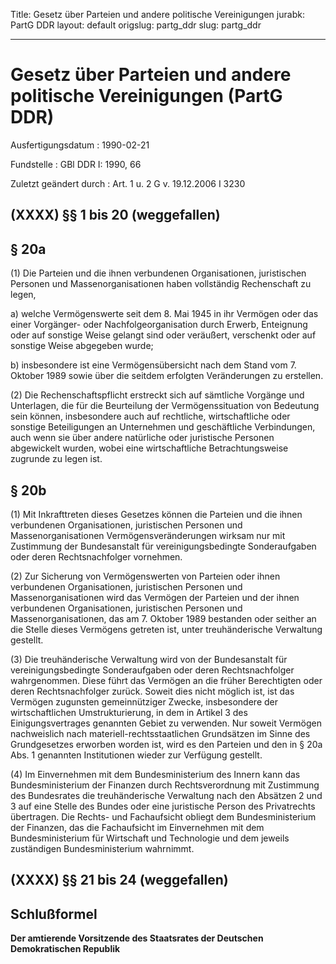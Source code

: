 Title: Gesetz über Parteien und andere politische Vereinigungen
jurabk: PartG DDR
layout: default
origslug: partg_ddr
slug: partg_ddr

---

# Gesetz über Parteien und andere politische Vereinigungen (PartG DDR)

Ausfertigungsdatum
:   1990-02-21

Fundstelle
:   GBl DDR I: 1990, 66

Zuletzt geändert durch
:   Art. 1 u. 2 G v. 19.12.2006 I 3230


## (XXXX) §§ 1 bis 20 (weggefallen)



## § 20a

(1) Die Parteien und die ihnen verbundenen Organisationen,
juristischen Personen und Massenorganisationen haben vollständig
Rechenschaft zu legen,

a)  welche Vermögenswerte seit dem 8. Mai 1945 in ihr Vermögen oder das
    einer Vorgänger- oder Nachfolgeorganisation durch Erwerb, Enteignung
    oder auf sonstige Weise gelangt sind oder veräußert, verschenkt oder
    auf sonstige Weise abgegeben wurde;


b)  insbesondere ist eine Vermögensübersicht nach dem Stand vom 7. Oktober
    1989 sowie über die seitdem erfolgten Veränderungen zu erstellen.




(2) Die Rechenschaftspflicht erstreckt sich auf sämtliche Vorgänge und
Unterlagen, die für die Beurteilung der Vermögenssituation von
Bedeutung sein können, insbesondere auch auf rechtliche,
wirtschaftliche oder sonstige Beteiligungen an Unternehmen und
geschäftliche Verbindungen, auch wenn sie über andere natürliche oder
juristische Personen abgewickelt wurden, wobei eine wirtschaftliche
Betrachtungsweise zugrunde zu legen ist.


## § 20b

(1) Mit Inkrafttreten dieses Gesetzes können die Parteien und die
ihnen verbundenen Organisationen, juristischen Personen und
Massenorganisationen Vermögensveränderungen wirksam nur mit Zustimmung
der Bundesanstalt für vereinigungsbedingte Sonderaufgaben oder deren
Rechtsnachfolger vornehmen.

(2) Zur Sicherung von Vermögenswerten von Parteien oder ihnen
verbundenen Organisationen, juristischen Personen und
Massenorganisationen wird das Vermögen der Parteien und der ihnen
verbundenen Organisationen, juristischen Personen und
Massenorganisationen, das am 7. Oktober 1989 bestanden oder seither an
die Stelle dieses Vermögens getreten ist, unter treuhänderische
Verwaltung gestellt.

(3) Die treuhänderische Verwaltung wird von der Bundesanstalt für
vereinigungsbedingte Sonderaufgaben oder deren Rechtsnachfolger
wahrgenommen. Diese führt das Vermögen an die früher Berechtigten oder
deren Rechtsnachfolger zurück. Soweit dies nicht möglich ist, ist das
Vermögen zugunsten gemeinnütziger Zwecke, insbesondere der
wirtschaftlichen Umstrukturierung, in dem in Artikel 3 des
Einigungsvertrages genannten Gebiet zu verwenden. Nur soweit Vermögen
nachweislich nach materiell-rechtsstaatlichen Grundsätzen im Sinne des
Grundgesetzes erworben worden ist, wird es den Parteien und den in §
20a Abs. 1 genannten Institutionen wieder zur Verfügung gestellt.

(4) Im Einvernehmen mit dem Bundesministerium des Innern kann das
Bundesministerium der Finanzen durch Rechtsverordnung mit Zustimmung
des Bundesrates die treuhänderische Verwaltung nach den Absätzen 2 und
3 auf eine Stelle des Bundes oder eine juristische Person des
Privatrechts übertragen. Die Rechts- und Fachaufsicht obliegt dem
Bundesministerium der Finanzen, das die Fachaufsicht im Einvernehmen
mit dem Bundesministerium für Wirtschaft und Technologie und dem
jeweils zuständigen Bundesministerium wahrnimmt.


## (XXXX) §§ 21 bis 24 (weggefallen)



## Schlußformel

**Der amtierende Vorsitzende des Staatsrates der Deutschen
Demokratischen Republik**

